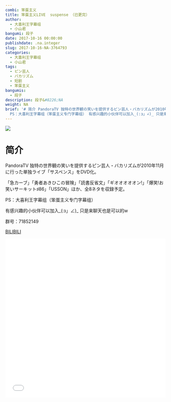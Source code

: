 ```yaml
---
combi: 笨蛋主义
title: 笨蛋主义LIVE  suspense （已更完）
author:
  - 大喜利王字幕组
  - 小山君
bangumi: 段子
date: 2017-10-16 00:00:00
publishdate: .na.integer
slug: 2017-10-16-NA-3764793
categories:
  - 大喜利王字幕组
  - 小山君
tags:
  - ピン芸人
  - バカリズム
  - 短剧
  - 笨蛋主义
bangumis:
  - 段子
description: 段子&#8226;NA
weight: NA
brief: '# 简介 PandoraTV 独特の世界観の笑いを提供するピン芸人・バカリズムが2010年11月に行った単独ライブ「サスペンス」をDVD化。 「急カーブ」「勇者あきひこの冒険」「読書反省文」「ギオオオオオン!」「爆笑!お笑いサーキット♯86」「USSON」ほか、全8ネタを収録予定。
  PS：大喜利王字幕组（笨蛋主义专门字幕组） 有感兴趣的小伙伴可以加入_(:з」∠)_ 只是来聊天也是可以的w 群号：71852149'
---
```


![](https://i.imgur.com/QeWApIV.jpg)

# 简介  
PandoraTV 独特の世界観の笑いを提供するピン芸人・バカリズムが2010年11月に行った単独ライブ「サスペンス」をDVD化。


「急カーブ」「勇者あきひこの冒険」「読書反省文」「ギオオオオオン!」「爆笑!お笑いサーキット♯86」「USSON」ほか、全8ネタを収録予定。


PS：大喜利王字幕组（笨蛋主义专门字幕组） 


有感兴趣的小伙伴可以加入_(:з」∠)_  只是来聊天也是可以的w


群号：71852149




  [BILIBILI](https://www.bilibili.com/video/av3764793/)


<div class="vcontainer">  <iframe class='video' src="//www.bilibili.com/blackboard/player.html?aid=3764793" width="100%" height="500" frameborder="0" allowfullscreen="allowfullscreen"></iframe></div>
